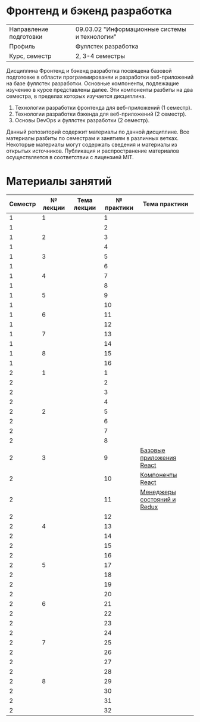 # Фронтенд и бэкенд разработка
|||
|---|---|
|Направление подготовки|09.03.02 "Информационные системы и технологии"|
|Профиль|Фуллстек разработка|
|Курс, семестр|2, 3-4 семестры|

Дисциплина Фронтенд и бэкенд разработка посвящена базовой подготовке в области программированяи и разработки веб-приложений на базе фуллстек разработки. Основные компоненты, подлежащие изучению в курсе представлены далее. Эти компоненты разбиты на два семестра, в пределах которых изучается дисциплина. 
1. Технологии разработки фронтенда для веб-приложений (1 семестр).
2. Технологии разработки бэкенда для веб-приложений (2 семестр).
3. Основы DevOps и фуллстек разработки (2 семестр).

Данный репозиторий содержит материалы по данной дисциплине. Все материалы разбиты по семестрам и занятиям в различных ветках. Некоторые материалы могут содержать сведения и материалы из открытых источников. Публикация и распространение материалов осуществляется в соответствии с лицензией MIT.

# Материалы занятий

|Семестр|№ лекции|Тема лекции|№ практики|Тема практики|
|---|---|---|---|---|
|1|1||1||
|1|||2||
|1|2||3||
|1|||4||
|1|3||5||
|1|||6||
|1|4||7||
|1|||8||
|1|5||9||
|1|||10||
|1|6||11||
|1|||12||
|1|7||13||
|1|||14||
|1|8||15||
|1|||16||
|2|1||1||
|2|||2||
|2|||3||
|2|||4||
|2|2||5||
|2|||6||
|2|||7||
|2|||8||
|2|3||9|[Базовые приложения React](https://github.com/astafiev-rustam/frontend-and-backend-development/tree/Practice-2-9)|
|2|||10|[Компоненты React](https://github.com/astafiev-rustam/frontend-and-backend-development/tree/Practice-2-10)|
|2|||11|[Менеджеры состояний и Redux](https://github.com/astafiev-rustam/frontend-and-backend-development/tree/Practice-2-11)|
|2|||12|[](https://github.com/astafiev-rustam/frontend-and-backend-development/tree/Practice-2-12)|
|2|4||13|[](https://github.com/astafiev-rustam/frontend-and-backend-development/tree/Practice-2-13)|
|2|||14|[](https://github.com/astafiev-rustam/frontend-and-backend-development/tree/Practice-2-14)|
|2|||15|[](https://github.com/astafiev-rustam/frontend-and-backend-development/tree/Practice-2-15)|
|2|||16|[](https://github.com/astafiev-rustam/frontend-and-backend-development/tree/Practice-2-16)|
|2|5||17|[](https://github.com/astafiev-rustam/frontend-and-backend-development/tree/Practice-2-17)|
|2|||18|[](https://github.com/astafiev-rustam/frontend-and-backend-development/tree/Practice-2-18)|
|2|||19|[](https://github.com/astafiev-rustam/frontend-and-backend-development/tree/Practice-2-19)|
|2|||20|[](https://github.com/astafiev-rustam/frontend-and-backend-development/tree/Practice-2-20)|
|2|6||21|[](https://github.com/astafiev-rustam/frontend-and-backend-development/tree/Practice-2-21)|
|2|||22|[](https://github.com/astafiev-rustam/frontend-and-backend-development/tree/Practice-2-22)|
|2|||23|[](https://github.com/astafiev-rustam/frontend-and-backend-development/tree/Practice-2-23)|
|2|||24|[](https://github.com/astafiev-rustam/frontend-and-backend-development/tree/Practice-2-24)|
|2|7||25|[](https://github.com/astafiev-rustam/frontend-and-backend-development/tree/Practice-2-25)|
|2|||26|[](https://github.com/astafiev-rustam/frontend-and-backend-development/tree/Practice-2-26)|
|2|||27|[](https://github.com/astafiev-rustam/frontend-and-backend-development/tree/Practice-2-27)|
|2|||28|[](https://github.com/astafiev-rustam/frontend-and-backend-development/tree/Practice-2-28)|
|2|8||29|[](https://github.com/astafiev-rustam/frontend-and-backend-development/tree/Practice-2-29)|
|2|||30|[](https://github.com/astafiev-rustam/frontend-and-backend-development/tree/Practice-2-30)|
|2|||31|[](https://github.com/astafiev-rustam/frontend-and-backend-development/tree/Practice-2-31)|
|2|||32|[](https://github.com/astafiev-rustam/frontend-and-backend-development/tree/Practice-2-32)|
